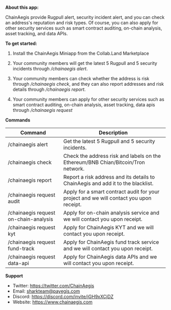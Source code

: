 **About this app:**

ChainAegis provide Rugpull alert, security incident alert, and you can check an address's reputation and risk types. Of course, you can also apply for other security services such as smart contract auditing, on-chain analysis, asset tracking, and data APIs.

**To get started:**

1. Install the ChainAegis Miniapp from the Collab.Land Marketplace

2. Your community members will get the latest 5 Rugpull and 5 security incidents through _/chainaegis alert_.

3. Your community members can check whether the address is risk through _/chainaegis check_, and they can also report addresses and risk details through _/chainaegis report_.

4. Your community members can apply for other security services such as smart contract auditing, on-chain analysis, asset tracking, data apis through _/chainaegis request_

**Commands**

| **Command** | **Description** |
| --- | --- |
| /chainaegis alert | Get the latest 5 Rugpull and 5 security incidents. |
| /chainaegis check | Check the address risk and labels on the Ethereum/BNB Chian/Bitcoin/Tron network. |
| /chainaegis report | Report a risk address and its details to ChainAegis and add it to the blacklist. |
| /chainaegis request audit | Apply for a smart contract audit for your project and we will contact you upon receipt. |
| /chainaegis request on-chain-analysis | Apply for on-chain analysis service and we will contact you upon receipt. |
| /chainaegis request kyt | Apply for ChainAegis KYT and we will contact you upon receipt. |
| /chainaegis request fund-track | Apply for ChainAegis fund track service and we will contact you upon receipt. |
| /chainaegis request data-api | Apply for ChainAegis data APIs and we will contact you upon receipt. |

**Support**

- Twitter: https://twitter.com/ChainAegis
- Email: sharkteam@payegis.com
- Discord: https://discord.com/invite/jGH9xXCjDZ
- Website: https://www.chainaegis.com
